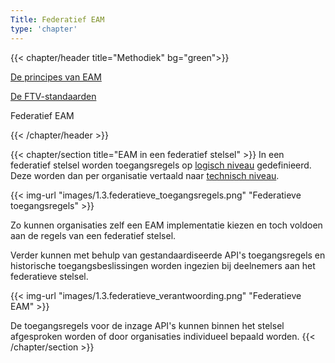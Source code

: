 ```yaml
---
Title: Federatief EAM
type: 'chapter'
---
```


{{< chapter/header title="Methodiek" bg="green">}}

<div class="utrecht-paragraph pt-1 sub-navigation-tab">
   <p>
      <a href="../principes">De principes van EAM</a> 
   </p>
</div>
<div class="utrecht-paragraph pt-1 sub-navigation-tab">
   <p>
      <a href="../standaarden">De FTV-standaarden</a>
   </p>
</div>
<div class="sub-navigation-tab-selected utrecht-paragraph pt-1 sub-navigation-tab">
   <p>
      Federatief EAM
   </p>
</div> 

{{< /chapter/header >}}


{{< chapter/section title="EAM in een federatief stelsel" >}}
In een federatief stelsel worden toegangsregels op [logisch niveau](https://docs.geostandaarden.nl/mim/mim/#beschouwingsniveau-3-logisch-informatie-of-gegevensmodel) gedefinieerd. Deze worden dan per organisatie vertaald naar [technisch niveau](https://docs.geostandaarden.nl/mim/mim/#beschouwingsniveau-3-logisch-informatie-of-gegevensmodel).

{{< img-url "images/1.3.federatieve_toegangsregels.png" "Federatieve toegangsregels" >}}

Zo kunnen organisaties zelf een EAM implementatie kiezen en toch voldoen aan de regels van een federatief stelsel.

Verder kunnen met behulp van gestandaardiseerde API's toegangsregels en historische toegangsbeslissingen worden ingezien bij deelnemers aan het federatieve stelsel.

{{< img-url "images/1.3.federatieve_verantwoording.png" "Federatieve EAM" >}}

De toegangsregels voor de inzage API's kunnen binnen het stelsel afgesproken worden of door organisaties individueel bepaald worden.
{{< /chapter/section >}}
